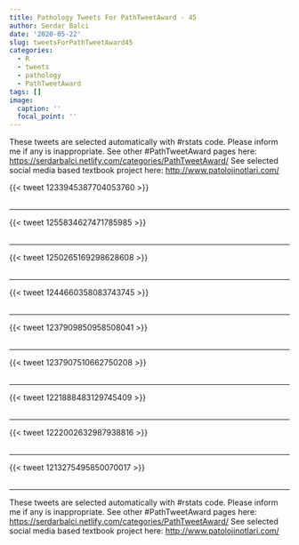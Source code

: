 ```yaml
---
title: Pathology Tweets For PathTweetAward - 45
author: Serdar Balci
date: '2020-05-22'
slug: tweetsForPathTweetAward45
categories:
  - R
  - tweets
  - pathology
  - PathTweetAward
tags: []
image:
  caption: ''
  focal_point: ''
---
```



These tweets are selected automatically with #rstats code. Please inform me if any is inappropriate.
See other #PathTweetAward pages here: https://serdarbalci.netlify.com/categories/PathTweetAward/ 
See selected social media based textbook project here: http://www.patolojinotlari.com/

{{< tweet 1233945387704053760 >}}
<br>
<br>
<hr>
{{< tweet 1255834627471785985 >}}
<br>
<br>
<hr>
{{< tweet 1250265169298628608 >}}
<br>
<br>
<hr>
{{< tweet 1244660358083743745 >}}
<br>
<br>
<hr>
{{< tweet 1237909850958508041 >}}
<br>
<br>
<hr>
{{< tweet 1237907510662750208 >}}
<br>
<br>
<hr>
{{< tweet 1221888483129745409 >}}
<br>
<br>
<hr>
{{< tweet 1222002632987938816 >}}
<br>
<br>
<hr>
{{< tweet 1213275495850070017 >}}
<br>
<br>
<hr>


These tweets are selected automatically with #rstats code. Please inform me if any is inappropriate.
See other #PathTweetAward pages here: https://serdarbalci.netlify.com/categories/PathTweetAward/ 
See selected social media based textbook project here: http://www.patolojinotlari.com/
